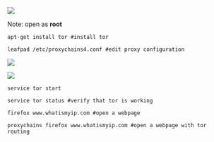 ![](img/tor.png)

Note: open as **root**
````
apt-get install tor #install tor

leafpad /etc/proxychains4.conf #edit proxy configuration
````

![](img/proxychain.png)

![](img/proxychain2.png)

````
service tor start 

service tor status #verify that tor is working

firefox www.whatismyip.com #open a webpage

proxychains firefox www.whatismyip.com #open a webpage with tor routing
````